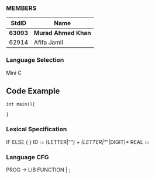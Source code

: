 ### MEMBERS ###
StdID | Name
------------ | -------------
**63093** | **Murad Ahmed Khan** <!--Group Leader-->
62914 | Afifa Jamil

### Language Selection ###

Mini C

## Code Example ##
```
int main(){

}
```

### Lexical Specification ###

IF 
ELSE
{
} 
ID := (LETTER|"_") + (LETTER|"_"|DIGIT)* REAL :=

### Language CFG ###
PROG -> LIB FUNCTION | ;
